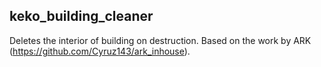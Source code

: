 ## keko_building_cleaner
Deletes the interior of building on destruction. Based on the work by ARK (https://github.com/Cyruz143/ark_inhouse).
